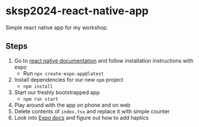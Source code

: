 # sksp2024-react-native-app

Simple react native app for my workshop.

## Steps

1. Go to [react native documentation](https://reactnative.dev/docs/environment-setup) and follow installation instructions with expo
   - Run `npx create-expo-app@latest`
2. Install dependencies for our new `npm` project
   - `npm install`
3. Start our freshly bootstrapped app
   - `npm run start`
4. Play around with the app on phone and on web
5. Delete contents of `index.tsx` and replace it with simple counter
6. Look into [Expo docs](https://docs.expo.dev/versions/latest/) and figure out how to add haptics
